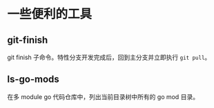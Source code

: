 # 一些便利的工具

## git-finish

git finish 子命令。特性分支开发完成后，回到主分支并立即执行 `git pull`。

## ls-go-mods

在多 module go 代码仓库中，列出当前目录树中所有的 go mod 目录。
